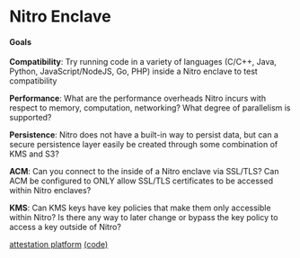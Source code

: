 # Nitro Enclave



#### Goals

**Compatibility**: Try running code in a variety of languages (C/C++, Java, Python, JavaScript/NodeJS, Go, PHP) inside a Nitro enclave to test compatibility

**Performance**: What are the performance overheads Nitro incurs with respect to memory, computation, networking? What degree of parallelism is supported?

**Persistence**: Nitro does not have a built-in way to persist data, but can a secure persistence layer easily be created through some combination of KMS and S3?

**ACM**: Can you connect to the inside of a Nitro enclave via SSL/TLS? Can ACM be configured to ONLY allow SSL/TLS certificates to be accessed within Nitro enclaves?

**KMS**: Can KMS keys have key policies that make them only accessible within Nitro? Is there any way to later change or bypass the key policy to access a key outside of Nitro?



[attestation platform](https://trust.multifactor.com/#/nitro)  [(code)](https://github.com/multifactor/trust-center)
